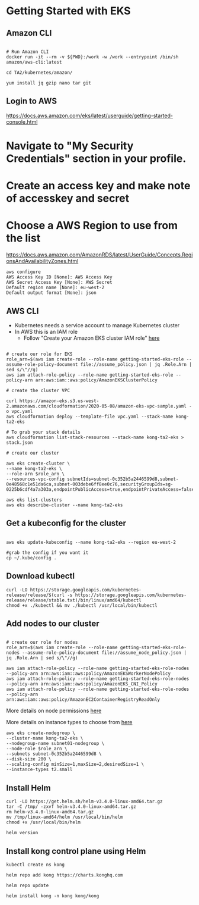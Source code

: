 # Getting Started with EKS

## Amazon CLI

```

# Run Amazon CLI
docker run -it --rm -v ${PWD}:/work -w /work --entrypoint /bin/sh amazon/aws-cli:latest

cd TA2/kubernetes/amazon/

yum install jq gzip nano tar git
```

## Login to AWS

https://docs.aws.amazon.com/eks/latest/userguide/getting-started-console.html


# Navigate to "My Security Credentials" section in your profile. 
# Create an access key and make note of accesskey and secret
# Choose a AWS Region to use from the list
https://docs.aws.amazon.com/AmazonRDS/latest/UserGuide/Concepts.RegionsAndAvailabilityZones.html

```
aws configure
AWS Access Key ID [None]: AWS Access Key
AWS Secret Access Key [None]: AWS Secret
Default region name [None]: eu-west-2
Default output format [None]: json

```

## AWS CLI

- Kubernetes needs a service account to manage Kubernetes cluster 
- In AWS this is an IAM role 
    - Follow "Create your Amazon EKS cluster IAM role" [here](https://docs.aws.amazon.com/eks/latest/userguide/getting-started-console.html) 

```

# create our role for EKS
role_arn=$(aws iam create-role --role-name getting-started-eks-role --assume-role-policy-document file://assume_policy.json | jq .Role.Arn | sed s/\"//g)
aws iam attach-role-policy --role-name getting-started-eks-role --policy-arn arn:aws:iam::aws:policy/AmazonEKSClusterPolicy

# create the cluster VPC

curl https://amazon-eks.s3.us-west-2.amazonaws.com/cloudformation/2020-05-08/amazon-eks-vpc-sample.yaml -o vpc.yaml
aws cloudformation deploy --template-file vpc.yaml --stack-name kong-ta2-eks

# To grab your stack details 
aws cloudformation list-stack-resources --stack-name kong-ta2-eks > stack.json

# create our cluster

aws eks create-cluster \
--name kong-ta2-eks \
--role-arn $role_arn \
--resources-vpc-config subnetIds=subnet-0c352b5a2446599d8,subnet-0e48568c1e51da6ca,subnet-003debe6ff8ee0c76,securityGroupIds=sg-0225b6cdf4a7a303a,endpointPublicAccess=true,endpointPrivateAccess=false

aws eks list-clusters
aws eks describe-cluster --name kong-ta2-eks
```
## Get a kubeconfig for the cluster

```

aws eks update-kubeconfig --name kong-ta2-eks --region eu-west-2

#grab the config if you want it
cp ~/.kube/config .
```

## Download kubectl

```
curl -LO https://storage.googleapis.com/kubernetes-release/release/$(curl -s https://storage.googleapis.com/kubernetes-release/release/stable.txt)/bin/linux/amd64/kubectl
chmod +x ./kubectl && mv ./kubectl /usr/local/bin/kubectl

```
## Add nodes to our cluster

```

# create our role for nodes
role_arn=$(aws iam create-role --role-name getting-started-eks-role-nodes --assume-role-policy-document file://assume_node_policy.json | jq .Role.Arn | sed s/\"//g)

aws iam attach-role-policy --role-name getting-started-eks-role-nodes --policy-arn arn:aws:iam::aws:policy/AmazonEKSWorkerNodePolicy
aws iam attach-role-policy --role-name getting-started-eks-role-nodes --policy-arn arn:aws:iam::aws:policy/AmazonEKS_CNI_Policy
aws iam attach-role-policy --role-name getting-started-eks-role-nodes --policy-arn arn:aws:iam::aws:policy/AmazonEC2ContainerRegistryReadOnly

```
More details on node permissions [here](https://docs.aws.amazon.com/eks/latest/userguide/worker_node_IAM_role.html)


More details on instance types to choose from [here](https://aws.amazon.com/ec2/instance-types/)

```
aws eks create-nodegroup \
--cluster-name kong-ta2-eks \
--nodegroup-name subnet01-nodegroup \
--node-role $role_arn \
--subnets subnet-0c352b5a2446599d8 \
--disk-size 200 \
--scaling-config minSize=1,maxSize=2,desiredSize=1 \
--instance-types t2.small
```
## Install Helm

```
curl -LO https://get.helm.sh/helm-v3.4.0-linux-amd64.tar.gz
tar -C /tmp/ -zxvf helm-v3.4.0-linux-amd64.tar.gz
rm helm-v3.4.0-linux-amd64.tar.gz
mv /tmp/linux-amd64/helm /usr/local/bin/helm
chmod +x /usr/local/bin/helm

helm version
```

## Install kong control plane using Helm

```
kubectl create ns kong

helm repo add kong https://charts.konghq.com

helm repo update

helm install kong -n kong kong/kong

```